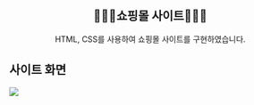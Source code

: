 <div align="center">
<h2> 🧑🏻‍💻쇼핑몰 사이트🧑🏻‍💻 </h2>
HTML, CSS를 사용하여 쇼핑몰 사이트를 구현하였습니다.
</div>
<h2> 사이트 화면</h2>
<img src = "https://github.com/kbsneues/Shopping-Mall-Site/assets/66941439/1a1d0eda-f5eb-497d-a8b5-dbbed2a0487b" />
